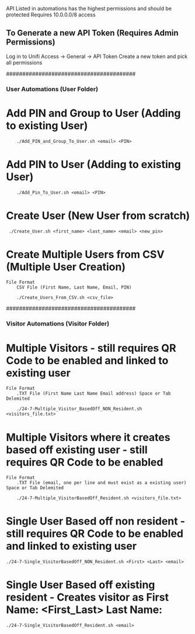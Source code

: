 API Listed in automations has the highest permissions and should be protected
Requires 10.0.0.0/8 access

## To Generate a new API Token (Requires Admin Permissions)
Log in to Unifi Access -> General -> API Token
Create a new token and pick all permissions


########################################

### User Automations (User Folder)
# Add PIN and Group to User (Adding to existing User)

        ./Add_PIN_and_Group_To_User.sh <email> <PIN>
# Add PIN to User (Adding to existing User)
    
        ./Add_Pin_To_User.sh <email> <PIN>
# Create User (New User from scratch)
   
     ./Create_User.sh <first_name> <last_name> <email> <new_pin>
# Create Multiple Users from CSV (Multiple User Creation)
    File Format
        CSV File (First Name, Last Name, Email, PIN)
   
        ./Create_Users_From_CSV.sh <csv_file>


########################################

### Visitor Automations (Visitor Folder) 
# Multiple Visitors - still requires QR Code to be enabled and linked to existing user
    File Format
        .TXT File (First Name Last Name Email address) Space or Tab Delemited

        ./24-7-Multiple_Visitor_BasedOff_NON_Resident.sh <visitors_file.txt>
# Multiple Visitors where it creates based off existing user - still requires QR Code to be enabled
    File Format
        .TXT File (email, one per line and must exist as a existing user) Space or Tab Delemited

        ./24-7-Multiple_VisitorBasedOff_Resident.sh <visitors_file.txt>
# Single User Based off non resident - still requires QR Code to be enabled and linked to existing user

    ./24-7-Single_VisitorBasedOff_NON_Resident.sh <First> <Last> <email>
# Single User Based off existing resident - Creates visitor as First Name: <First_Last> Last Name: <Visitor> 

    ./24-7-Single_VisitorBasedOff_Resident.sh <email>







